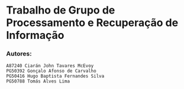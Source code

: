 # Trabalho de Grupo de Processamento e Recuperação de Informação

### Autores:
```
A87240 Ciarán John Tavares McEvoy
PG50392 Gonçalo Afonso de Carvalho
PG50416 Hugo Baptista Fernandes Silva
PG50788 Tomás Alves Lima
```
